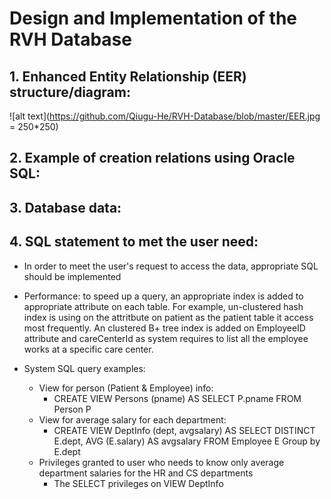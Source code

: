 # Design and Implementation of  the RVH Database

## 1. Enhanced Entity Relationship (EER) structure/diagram:
![alt text](https://github.com/Qiugu-He/RVH-Database/blob/master/EER.jpg = 250*250)
## 2. Example of creation relations using Oracle SQL:
## 3. Database data:
## 4. SQL statement to met the user need:
- In order to meet the user's request to access the data, appropriate SQL should be implemented
- Performance: to speed up a query, an appropriate index is added to appropriate attribute on each table. For example, un-clustered hash index is using on the attritbute on patient as the patient table it access most frequently. 
An clustered B+ tree index is added on EmployeeID attribute and careCenterId as system requires to list all the employee works at a specific care center.

- System SQL query examples: 
    - View for person (Patient & Employee) info:
        -   CREATE VIEW Persons (pname) 
	        AS SELECT P.pname 
	        FROM Person P
	- View for average salary for each department:
	    -   CREATE VIEW DeptInfo (dept, avgsalary) 
	        AS SELECT DISTINCT E.dept, AVG (E.salary) AS avgsalary
	        FROM Employee E
	        Group by E.dept
    - Privileges granted to user who needs to know only average department salaries for the HR and CS departments
        - 	The SELECT privileges on VIEW DeptInfo 
